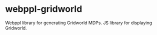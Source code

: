# webppl-gridworld
Webppl library for generating Gridworld MDPs. JS library for displaying Gridworld. 
